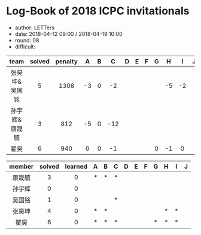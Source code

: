 # Log-Book of 2018 ICPC invitationals
- author: LETTers
- date: 2018-04-12 09:00 / 2018-04-19 10:00
- round: 08
- difficult:


| team | solved | penalty | A | B | C | D | E | F | G | H | I | J |
| :-: | :-: | :-: | :-: | :-: | :-: | :-: | :-: | :-: | :-: | :-: | :-: | :-: | 
| 张昊坤&吴国铭 | 5 | 1308 | -3 | 0 | -2 |  | | | | -5 | -2 | |
| 孙宇辉&康晟毓 | 3 | 812 | -5 | 0 | -12 |  | | | | | |  | 
| 翟昊 | 6 | 940 | 0 | 0 | -1 |  | | | 0 | -1 | 0 | | |


| member | solved | learned | A | B | C | D | E | F | G | H | I | J |
| :-: | :-: | :-: | :-: | :-: | :-: | :-: | :-: | :-: | :-: | :-: | :-: | :-: |
| 康晟毓 | 3 | 0 | * | * | * |  | | | | | |  |
| 孙宇辉 | 0 | 0 |  |  |  |  |  | | | | |  |
| 吴国铭 | 1 | 0 |  |  |  * |  | | | | | |  |
| 张昊坤 | 4 | 0 | * | * |  |  | | | | * | * |  |
| 翟昊 | 6 | 0 | * | * | * | |  | | *  | * | * | | | 

